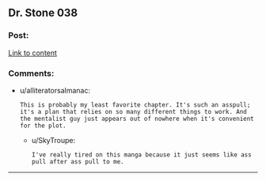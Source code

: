 ## Dr. Stone 038

### Post:

[Link to content](http://readms.net/r/dr_stone/038/4742/1)

### Comments:

- u/alliteratorsalmanac:
  ```
  This is probably my least favorite chapter. It's such an asspull; it's a plan that relies on so many different things to work. And the mentalist guy just appears out of nowhere when it's convenient for the plot.
  ```

  - u/SkyTroupe:
    ```
    I've really tired on this manga because it just seems like ass pull after ass pull to me.
    ```

---

